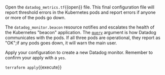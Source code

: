 Open the `datadog_metrics.tf`{{open}} file. This final configuration file will report threshold errors in the Kubernetes pods and report errors if anyone or more of the pods go down.

The `datadog_monitor.beacon` resource notifies and escalates the health of the Kubernetes "beacon" application. The [`query`](https://registry.terraform.io/providers/DataDog/datadog/latest/docs/resources/monitor#query) argument is how Datadog communicates with the pods. If all three pods are operational, they report as "OK";if any pods goes down, it will warn the main user.

Apply your configuration to create a new Datadog monitor. Remember to confirm your apply with a `yes`.


`terraform apply`{{execute}}

